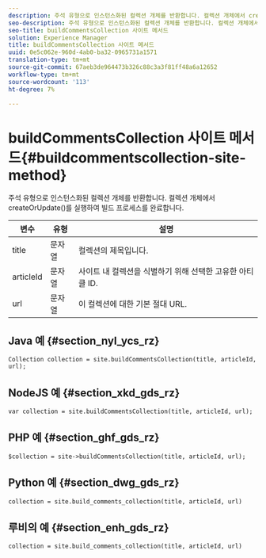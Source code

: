 ```yaml
---
description: 주석 유형으로 인스턴스화된 컬렉션 개체를 반환합니다. 컬렉션 개체에서 createOrUpdate()를 실행하여 빌드 프로세스를 완료합니다.
seo-description: 주석 유형으로 인스턴스화된 컬렉션 개체를 반환합니다. 컬렉션 개체에서 createOrUpdate()를 실행하여 빌드 프로세스를 완료합니다.
seo-title: buildCommentsCollection 사이트 메서드
solution: Experience Manager
title: buildCommentsCollection 사이트 메서드
uuid: 0e5c062e-960d-4ab0-ba32-0965731a1571
translation-type: tm+mt
source-git-commit: 67aeb3de964473b326c88c3a3f81ff48a6a12652
workflow-type: tm+mt
source-wordcount: '113'
ht-degree: 7%

---
```



# buildCommentsCollection 사이트 메서드{#buildcommentscollection-site-method}

주석 유형으로 인스턴스화된 컬렉션 개체를 반환합니다. 컬렉션 개체에서 createOrUpdate()를 실행하여 빌드 프로세스를 완료합니다.

| 변수 | 유형 | 설명 |
|--- |--- |--- |
| title | 문자열 | 컬렉션의 제목입니다. |
| articleId | 문자열 | 사이트 내 컬렉션을 식별하기 위해 선택한 고유한 아티클 ID. |
| url | 문자열 | 이 컬렉션에 대한 기본 절대 URL. |

## Java 예 {#section_nyl_ycs_rz}

```
Collection collection = site.buildCommentsCollection(title, articleId, url);
```

## NodeJS 예 {#section_xkd_gds_rz}

```
var collection = site.buildCommentsCollection(title, articleId, url); 
```

## PHP 예 {#section_ghf_gds_rz}

```
$collection = site->buildCommentsCollection(title, articleId, url); 
```

## Python 예 {#section_dwg_gds_rz}

```
collection = site.build_comments_collection(title, articleId, url) 
```

## 루비의 예 {#section_enh_gds_rz}

```
collection = site.build_comments_collection(title, articleId, url) 
```
